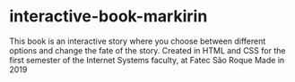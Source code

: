 # interactive-book-markirin
This book is an interactive story where you choose between different options and change the fate of the story. Created in HTML and CSS for the first semester of the Internet Systems faculty, at Fatec São Roque
Made in 2019
